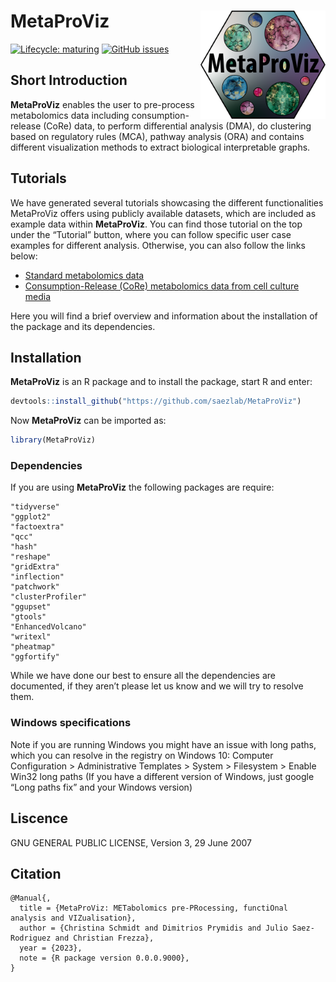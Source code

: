 
<!-- README.md is generated from README.Rmd. Please edit that file -->

# MetaProViz <img src="vignettes/Hexagon_MetaProViz.png" align="right" width="200" />

<!-- badges: start -->

[![Lifecycle:
maturing](https://img.shields.io/badge/lifecycle-maturing-blue.svg)](https://www.tidyverse.org/lifecycle/#maturing)
[![GitHub
issues](https://img.shields.io/github/issues/saezlab/MetaProViz)](https://github.com/saezlab/MetaProViz/issues)
<!-- badges: end -->

## **Short Introduction**

**MetaProViz** enables the user to pre-process metabolomics data
including consumption-release (CoRe) data, to perform differential
analysis (DMA), do clustering based on regulatory rules (MCA), pathway
analysis (ORA) and contains different visualization methods to extract
biological interpretable graphs.

## Tutorials

We have generated several tutorials showcasing the different
functionalities MetaProViz offers using publicly available datasets,
which are included as example data within **MetaProViz**. You can find
those tutorial on the top under the “Tutorial” button, where you can
follow specific user case examples for different analysis. Otherwise,
you can also follow the links below:  
- [Standard metabolomics
data](https://github.com/saezlab/MetaProViz/docs/articles/Standard%20Metabolomics.html)  
- [Consumption-Release (CoRe) metabolomics data from cell culture
media](https://github.com/saezlab/MetaProViz/docs/articles/CoRe%20Metabolomics.html)  
  
Here you will find a brief overview and information about the
installation of the package and its dependencies.

## Installation

**MetaProViz** is an R package and to install the package, start R and
enter:

``` r
devtools::install_github("https://github.com/saezlab/MetaProViz")
```

Now **MetaProViz** can be imported as:

``` r
library(MetaProViz)
```

### Dependencies

If you are using **MetaProViz** the following packages are require:  

    "tidyverse"
    "ggplot2"
    "factoextra"
    "qcc"
    "hash"
    "reshape"
    "gridExtra"
    "inflection"
    "patchwork"
    "clusterProfiler"
    "ggupset"
    "gtools"
    "EnhancedVolcano"
    "writexl"
    "pheatmap"
    "ggfortify"

  
While we have done our best to ensure all the dependencies are
documented, if they aren’t please let us know and we will try to resolve
them.

### Windows specifications

Note if you are running Windows you might have an issue with long paths,
which you can resolve in the registry on Windows 10: Computer
Configuration \> Administrative Templates \> System \> Filesystem \>
Enable Win32 long paths (If you have a different version of Windows,
just google “Long paths fix” and your Windows version)

## Liscence

GNU GENERAL PUBLIC LICENSE, Version 3, 29 June 2007

## Citation

    @Manual{,
      title = {MetaProViz: METabolomics pre-PRocessing, functiOnal analysis and VIZualisation},
      author = {Christina Schmidt and Dimitrios Prymidis and Julio Saez-Rodriguez and Christian Frezza},
      year = {2023},
      note = {R package version 0.0.0.9000},
    }
